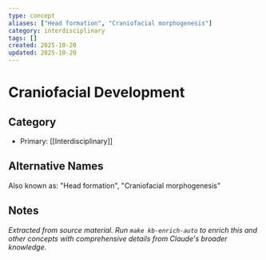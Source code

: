 ```yaml
---
type: concept
aliases: ["Head formation", "Craniofacial morphogenesis"]
category: interdisciplinary
tags: []
created: 2025-10-20
updated: 2025-10-20
---
```


# Craniofacial Development

## Category

- Primary: [[Interdisciplinary]]

## Alternative Names

Also known as: "Head formation", "Craniofacial morphogenesis"

## Notes

*Extracted from source material. Run `make kb-enrich-auto` to enrich this and other concepts with comprehensive details from Claude's broader knowledge.*
